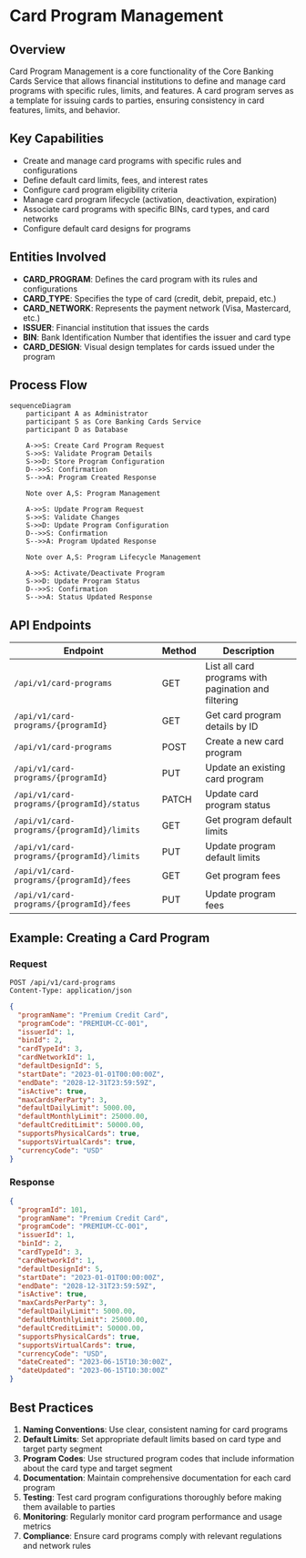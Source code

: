 # Card Program Management

## Overview

Card Program Management is a core functionality of the Core Banking Cards Service that allows financial institutions to define and manage card programs with specific rules, limits, and features. A card program serves as a template for issuing cards to parties, ensuring consistency in card features, limits, and behavior.

## Key Capabilities

- Create and manage card programs with specific rules and configurations
- Define default card limits, fees, and interest rates
- Configure card program eligibility criteria
- Manage card program lifecycle (activation, deactivation, expiration)
- Associate card programs with specific BINs, card types, and card networks
- Configure default card designs for programs

## Entities Involved

- **CARD_PROGRAM**: Defines the card program with its rules and configurations
- **CARD_TYPE**: Specifies the type of card (credit, debit, prepaid, etc.)
- **CARD_NETWORK**: Represents the payment network (Visa, Mastercard, etc.)
- **ISSUER**: Financial institution that issues the cards
- **BIN**: Bank Identification Number that identifies the issuer and card type
- **CARD_DESIGN**: Visual design templates for cards issued under the program

## Process Flow

```mermaid
sequenceDiagram
    participant A as Administrator
    participant S as Core Banking Cards Service
    participant D as Database

    A->>S: Create Card Program Request
    S->>S: Validate Program Details
    S->>D: Store Program Configuration
    D-->>S: Confirmation
    S-->>A: Program Created Response

    Note over A,S: Program Management

    A->>S: Update Program Request
    S->>S: Validate Changes
    S->>D: Update Program Configuration
    D-->>S: Confirmation
    S-->>A: Program Updated Response

    Note over A,S: Program Lifecycle Management

    A->>S: Activate/Deactivate Program
    S->>D: Update Program Status
    D-->>S: Confirmation
    S-->>A: Status Updated Response
```

## API Endpoints

| Endpoint | Method | Description |
|----------|--------|-------------|
| `/api/v1/card-programs` | GET | List all card programs with pagination and filtering |
| `/api/v1/card-programs/{programId}` | GET | Get card program details by ID |
| `/api/v1/card-programs` | POST | Create a new card program |
| `/api/v1/card-programs/{programId}` | PUT | Update an existing card program |
| `/api/v1/card-programs/{programId}/status` | PATCH | Update card program status |
| `/api/v1/card-programs/{programId}/limits` | GET | Get program default limits |
| `/api/v1/card-programs/{programId}/limits` | PUT | Update program default limits |
| `/api/v1/card-programs/{programId}/fees` | GET | Get program fees |
| `/api/v1/card-programs/{programId}/fees` | PUT | Update program fees |

## Example: Creating a Card Program

### Request

```
POST /api/v1/card-programs
Content-Type: application/json
```

```json
{
  "programName": "Premium Credit Card",
  "programCode": "PREMIUM-CC-001",
  "issuerId": 1,
  "binId": 2,
  "cardTypeId": 3,
  "cardNetworkId": 1,
  "defaultDesignId": 5,
  "startDate": "2023-01-01T00:00:00Z",
  "endDate": "2028-12-31T23:59:59Z",
  "isActive": true,
  "maxCardsPerParty": 3,
  "defaultDailyLimit": 5000.00,
  "defaultMonthlyLimit": 25000.00,
  "defaultCreditLimit": 50000.00,
  "supportsPhysicalCards": true,
  "supportsVirtualCards": true,
  "currencyCode": "USD"
}
```

### Response

```json
{
  "programId": 101,
  "programName": "Premium Credit Card",
  "programCode": "PREMIUM-CC-001",
  "issuerId": 1,
  "binId": 2,
  "cardTypeId": 3,
  "cardNetworkId": 1,
  "defaultDesignId": 5,
  "startDate": "2023-01-01T00:00:00Z",
  "endDate": "2028-12-31T23:59:59Z",
  "isActive": true,
  "maxCardsPerParty": 3,
  "defaultDailyLimit": 5000.00,
  "defaultMonthlyLimit": 25000.00,
  "defaultCreditLimit": 50000.00,
  "supportsPhysicalCards": true,
  "supportsVirtualCards": true,
  "currencyCode": "USD",
  "dateCreated": "2023-06-15T10:30:00Z",
  "dateUpdated": "2023-06-15T10:30:00Z"
}
```

## Best Practices

1. **Naming Conventions**: Use clear, consistent naming for card programs
2. **Default Limits**: Set appropriate default limits based on card type and target party segment
3. **Program Codes**: Use structured program codes that include information about the card type and target segment
4. **Documentation**: Maintain comprehensive documentation for each card program
5. **Testing**: Test card program configurations thoroughly before making them available to parties
6. **Monitoring**: Regularly monitor card program performance and usage metrics
7. **Compliance**: Ensure card programs comply with relevant regulations and network rules
